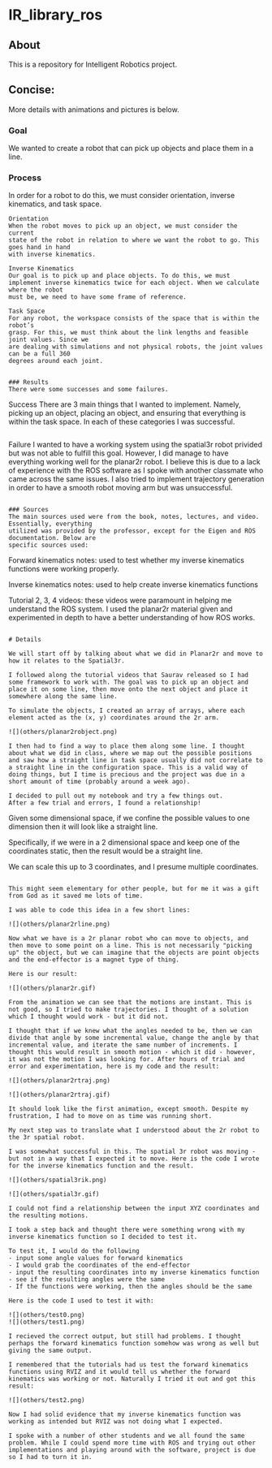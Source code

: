 # IR_library_ros

## About 
This is a repository for Intelligent Robotics project.


## Concise:
More details with animations and pictures is below.

### Goal 

We wanted to create a robot that can pick up objects and place them in a line.

### Process

In order for a robot to do this, we must consider orientation, inverse kinematics, and task space.

~~~
Orientation
When the robot moves to pick up an object, we must consider the current
state of the robot in relation to where we want the robot to go. This goes hand in hand
with inverse kinematics.
~~~
~~~
Inverse Kinematics
Our goal is to pick up and place objects. To do this, we must
implement inverse kinematics twice for each object. When we calculate where the robot
must be, we need to have some frame of reference.
~~~
~~~
Task Space
For any robot, the workspace consists of the space that is within the robot’s
grasp. For this, we must think about the link lengths and feasible joint values. Since we
are dealing with simulations and not physical robots, the joint values can be a full 360
degrees around each joint.


### Results
There were some successes and some failures.

~~~
Success
There are 3 main things that I wanted to implement. Namely, picking up an
object, placing an object, and ensuring that everything is within the task space. In each
of these categories I was successful.
~~~
~~~
Failure
I wanted to have a working system using the spatial3r robot privided but was not
able to fulfill this goal. However, I did manage to have everything working well for the
planar2r robot. I believe this is due to a lack of experience with the ROS software as I
spoke with another classmate who came across the same issues. I also tried to
implement trajectory generation in order to have a smooth robot moving arm but was
unsuccessful.
~~~

### Sources
The main sources used were from the book, notes, lectures, and video. Essentially, everything
utilized was provided by the professor, except for the Eigen and ROS documentation. Below are
specific sources used:
~~~
Forward kinematics notes: used to test whether my inverse kinematics functions were
working properly.

Inverse kinematics notes: used to help create inverse kinematics functions

Tutorial 2, 3, 4 videos: these videos were paramount in helping me understand the ROS
system. I used the planar2r material given and experimented in depth to have a better
understanding of how ROS works.
~~~

# Details

We will start off by talking about what we did in Planar2r and move to how it relates to the Spatial3r.

I followed along the tutorial videos that Saurav released so I had some framework to work with. The goal was to pick up an object and place it on some line, then move onto the next object and place it somewhere along the same line. 

To simulate the objects, I created an array of arrays, where each element acted as the (x, y) coordinates around the 2r arm.

![](others/planar2robject.png)

I then had to find a way to place them along some line. I thought about what we did in class, where we map out the possible positions and saw how a straight line in task space usually did not correlate to a straight line in the configuration space. This is a valid way of doing things, but I time is precious and the project was due in a short amount of time (probably around a week ago).

I decided to pull out my notebook and try a few things out. 
After a few trial and errors, I found a relationship!

~~~
Given some dimensional space, if we confine the possible values to one dimension then it will look like a straight line.

Specifically, if we were in a 2 dimensional space and keep one of the coordinates static, then the result would be a straight line.

We can scale this up to 3 coordinates, and I presume multiple coordinates.
~~~

This might seem elementary for other people, but for me it was a gift from God as it saved me lots of time.

I was able to code this idea in a few short lines:

![](others/planar2rline.png)

Now what we have is a 2r planar robot who can move to objects, and then move to some point on a line. This is not necessarily "picking up" the object, but we can imagine that the objects are point objects and the end-effector is a magnet type of thing.

Here is our result:

![](others/planar2r.gif)

From the animation we can see that the motions are instant. This is not good, so I tried to make trajectories. I thought of a solution which I thought would work - but it did not.

I thought that if we knew what the angles needed to be, then we can divide that angle by some incremental value, change the angle by that incremental value, and iterate the same number of increments. I thought this would result in smooth motion - which it did - however, it was not the motion I was looking for. After hours of trial and error and experimentation, here is my code and the result:

![](others/planar2rtraj.png)

![](others/planar2rtraj.gif)

It should look like the first animation, except smooth. Despite my frustration, I had to move on as time was running short.

My next step was to translate what I understood about the 2r robot to the 3r spatial robot.

I was somewhat successful in this. The spatial 3r robot was moving - but not in a way that I expected it to move. Here is the code I wrote for the inverse kinematics function and the result.

![](others/spatial3rik.png)

![](others/spatial3r.gif)

I could not find a relationship between the input XYZ coordinates and the resulting motions.

I took a step back and thought there were something wrong with my inverse kinematics function so I decided to test it. 

To test it, I would do the following
- input some angle values for forward kinematics
- I would grab the coordinates of the end-effector 
- input the resulting coordinates into my inverse kinematics function
- see if the resulting angles were the same
- If the functions were working, then the angles should be the same

Here is the code I used to test it with:

![](others/test0.png)
![](others/test1.png)

I recieved the correct output, but still had problems. I thought perhaps the forward kinematics function somehow was wrong as well but giving the same output.

I remembered that the tutorials had us test the forward kinematics functions using RVIZ and it would tell us whether the forward kinematics was working or not. Naturally I tried it out and got this result:

![](others/test2.png)

Now I had solid evidence that my inverse kinematics function was working as intended but RVIZ was not doing what I expected.

I spoke with a number of other students and we all found the same problem. While I could spend more time with ROS and trying out other implementations and playing around with the software, project is due so I had to turn it in.
